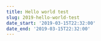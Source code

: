 ```yaml
---
title: Hello world test
slug: 2019-hello-world-test
date_start: '2019-03-15T22:32:00'
date_end: '2019-03-15T22:32:00'
---
```


